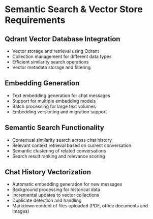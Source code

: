 # Semantic Search & Vector Store Requirements

## Qdrant Vector Database Integration
- Vector storage and retrieval using Qdrant
- Collection management for different data types
- Efficient similarity search operations
- Vector metadata storage and filtering

## Embedding Generation
- Text embedding generation for chat messages
- Support for multiple embedding models
- Batch processing for large text volumes
- Embedding versioning and migration support

## Semantic Search Functionality
- Contextual similarity search across chat history
- Relevant context retrieval based on current conversation
- Semantic clustering of related conversations
- Search result ranking and relevance scoring

## Chat History Vectorization
- Automatic embedding generation for new messages
- Background processing for historical data
- Incremental updates to vector collections
- Duplicate detection and handling
- Markdown content of files uploaded (PDF, office documents and images)